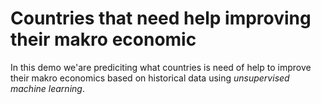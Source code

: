 # Countries that need help improving their makro economic 
In this demo we'are prediciting what countries is need of help to improve their makro economics based on historical data using _unsupervised machine learning_.
